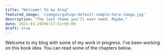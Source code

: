 ```yaml
---
title: "Welcome! To my blog"
featured_image: '/images/gohugo-default-sample-hero-image.jpg'
description: "The last theme you'll ever need. Maybe."
date: 2021-03-29T00:57:51+09:00
draft: true
---
```


Welcome to my blog with some of my work in progress. I've been working on this book idea. You can read some of the chapters below.
